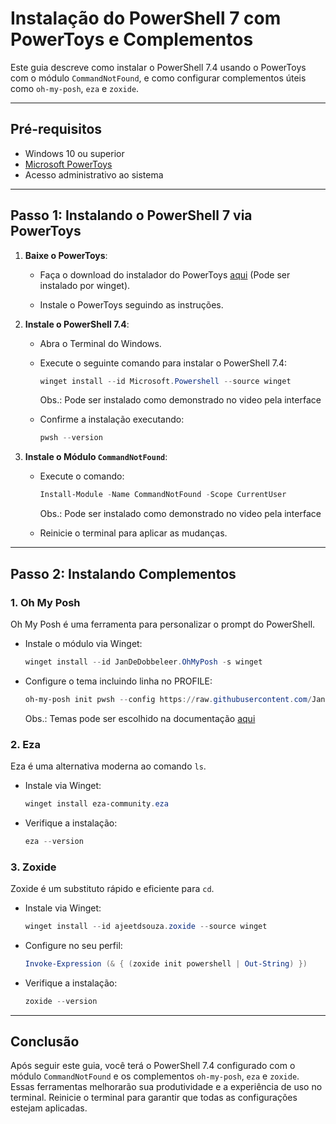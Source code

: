 # Instalação do PowerShell 7 com PowerToys e Complementos

Este guia descreve como instalar o PowerShell 7.4 usando o PowerToys com o módulo `CommandNotFound`, e como configurar complementos úteis como `oh-my-posh`, `eza` e `zoxide`.

---

## Pré-requisitos

- Windows 10 ou superior
- [Microsoft PowerToys](https://learn.microsoft.com/en-us/windows/powertoys/)
- Acesso administrativo ao sistema

---

## Passo 1: Instalando o PowerShell 7 via PowerToys

1. **Baixe o PowerToys**:
   - Faça o download do instalador do PowerToys [aqui](https://github.com/microsoft/PowerToys/releases) (Pode ser instalado por winget).

   - Instale o PowerToys seguindo as instruções.

2. **Instale o PowerShell 7.4**:
   - Abra o Terminal do Windows.
   - Execute o seguinte comando para instalar o PowerShell 7.4:
     ```powershell
     winget install --id Microsoft.Powershell --source winget
     ```
     Obs.: Pode ser instalado como demonstrado no video pela interface

   - Confirme a instalação executando:
     ```powershell
     pwsh --version
     ```

4. **Instale o Módulo `CommandNotFound`**:
   - Execute o comando:
     ```powershell
     Install-Module -Name CommandNotFound -Scope CurrentUser
     ```
     Obs.: Pode ser instalado como demonstrado no video pela interface

   - Reinicie o terminal para aplicar as mudanças.

---

## Passo 2: Instalando Complementos

### 1. **Oh My Posh**

Oh My Posh é uma ferramenta para personalizar o prompt do PowerShell.

- Instale o módulo via Winget:
  ```powershell
  winget install --id JanDeDobbeleer.OhMyPosh -s winget
  ```
- Configure o tema incluindo linha no PROFILE:
  ```powershell
  oh-my-posh init pwsh --config https://raw.githubusercontent.com/JanDeDobbeleer/oh-my-posh/main/themes/powerline.omp.json | Invoke-Expression
  ```
  Obs.: Temas pode ser escolhido na documentação [aqui](https://ohmyposh.dev/docs/themes)


### 2. **Eza**

Eza é uma alternativa moderna ao comando `ls`.

- Instale via Winget:
  ```powershell
  winget install eza-community.eza
  ```
- Verifique a instalação:
  ```powershell
  eza --version
  ```

### 3. **Zoxide**

Zoxide é um substituto rápido e eficiente para `cd`.

- Instale via Winget:
  ```powershell
  winget install --id ajeetdsouza.zoxide --source winget
  ```
- Configure no seu perfil:
  ```powershell
  Invoke-Expression (& { (zoxide init powershell | Out-String) })
  ```
- Verifique a instalação:
  ```powershell
  zoxide --version
  ```

---

## Conclusão

Após seguir este guia, você terá o PowerShell 7.4 configurado com o módulo `CommandNotFound` e os complementos `oh-my-posh`, `eza` e `zoxide`. Essas ferramentas melhorarão sua produtividade e a experiência de uso no terminal. Reinicie o terminal para garantir que todas as configurações estejam aplicadas.
